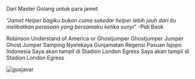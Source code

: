 Dari Master Golang untuk para jamet

*"Jamet Helper bagiku bukan cuma sekedar helper* 
*lebih jauh dari itu melibatkan perasaan yang bersamaku ketika sunyi"*
                                                                -Pidi Baok

Robinson Understand of America or Ghostjumper Ghostjumper Jumper Ghost Jumper Samping Nyelekaya Gunjamatan Regensi Pasuan Isjopo Indonesia Saya akan tampil di Stadion London Egress Saya akan tampil di Stadion London Egress 


![gusjavar](https://github.com/user-attachments/assets/f634a463-ffd6-45e0-9e1d-bce0b89f8bd4)
